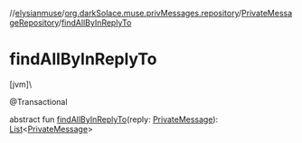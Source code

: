 //[elysianmuse](../../../index.md)/[org.darkSolace.muse.privMessages.repository](../index.md)/[PrivateMessageRepository](index.md)/[findAllByInReplyTo](find-all-by-in-reply-to.md)

# findAllByInReplyTo

[jvm]\

@Transactional

abstract fun [findAllByInReplyTo](find-all-by-in-reply-to.md)(reply: [PrivateMessage](../../org.darkSolace.muse.privMessages.model/-private-message/index.md)): [List](https://kotlinlang.org/api/latest/jvm/stdlib/kotlin.collections/-list/index.html)&lt;[PrivateMessage](../../org.darkSolace.muse.privMessages.model/-private-message/index.md)&gt;
